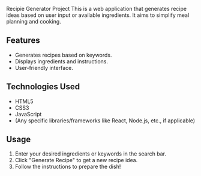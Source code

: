 Recipie Generator Project
This is a web application that generates recipe ideas based on user input or available ingredients. It aims to simplify meal planning and cooking.
## Features
* Generates recipes based on keywords.
* Displays ingredients and instructions.
* User-friendly interface.
## Technologies Used
* HTML5
* CSS3
* JavaScript
* (Any specific libraries/frameworks like React, Node.js, etc., if applicable)
## Usage
1.  Enter your desired ingredients or keywords in the search bar.
2.  Click "Generate Recipe" to get a new recipe idea.
3.  Follow the instructions to prepare the dish!
